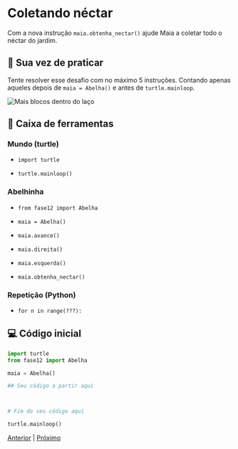 # Coletando néctar

Com a nova instrução `maia.obtenha_nectar()` ajude Maia a coletar todo o néctar do jardim.

## 🐝 Sua vez de praticar

Tente resolver esse desafio com no máximo 5 instruções. Contando apenas aqueles
depois de `maia = Abelha()` e antes de `turtle.mainloop`.

![Mais blocos dentro do laço](cenario_12.png "Mais blocos dentro do laço")


## 🧰 Caixa de ferramentas

### Mundo (turtle)

- `import turtle`

- `turtle.mainloop()`

### Abelhinha

- `from fase12 import Abelha`

- `maia = Abelha()`

- `maia.avance()`

- `maia.direita()`

- `maia.esquerda()`

- `maia.obtenha_nectar()`

### Repetição (Python)

- `for n in range(???):`


## 💻 Código inicial

```python
import turtle
from fase12 import Abelha

maia = Abelha()

## Seu código a partir aqui



# Fim do seu código aqui

turtle.mainloop()

```

[Anterior](../README.md) | [Próximo](../fase13/README.md)